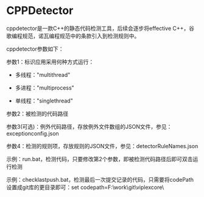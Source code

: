 # CPPDetector

cppdetector是一款C++的静态代码检测工具，后续会逐步将effective C++，谷歌编程规范，诺瓦编程规范中的条款引入到检测规则中。

cppdetector参数如下：

参数1：标识应用采用何种方式运行：

* 多线程："multithread"

* 多进程："multiprocess"

* 单线程："singlethread"

参数2：被检测的代码路径

参数3(可选)：例外代码路径，存放例外文件数组的JSON文件，参见：exceptionconfig.json

参数4：检测的规则项，存放规则的JSON文件，参见：detectorRuleNames.json

示例：run.bat，检测代码，只要修改第2个参数，即被检测代码路径后即可双击运行检测

示例：checklastpush.bat，检测最后一次提交记录的代码，只需要将codePath设置成git库的更目录即可：set codepath=F:\work\git\viplexcore\

